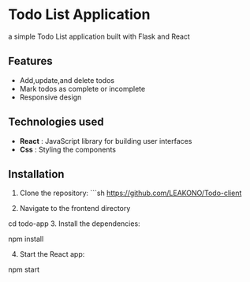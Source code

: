 # Todo List Application
a simple Todo List application built with Flask and React
## Features

- Add,update,and delete todos
- Mark todos as complete or incomplete
- Responsive design

## Technologies used 
- **React** : JavaScript library for building user interfaces
- **Css** : Styling the components
## Installation
1. Clone the repository:
          ```sh
https://github.com/LEAKONO/Todo-client

2.  Navigate to the frontend directory
   
   cd todo-app
3. Install the dependencies:

 npm install

4. Start the React app:

  npm start
